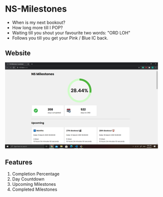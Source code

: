 # NS-Milestones
- When is my next bookout? 
- How long more till I POP?  
- Waiting till you shout your favourite two words: "ORD LOH"
- Follows you till you get your Pink / Blue IC back.
## Website
![alt text](assets/screenshots/page_060321.png "Screenshot of Live Website")
## Features
1. Completion Percentage
2. Day Countdown
3. Upcoming Milestones
4. Completed Milestones
